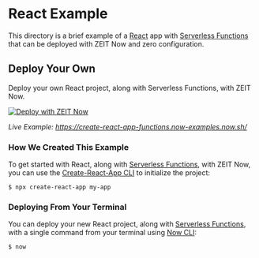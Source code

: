 # React Example

This directory is a brief example of a [React](https://reactjs.org/) app with [Serverless Functions](https://zeit.co/docs/v2/serverless-functions/introduction) that can be deployed with ZEIT Now and zero configuration.

## Deploy Your Own

Deploy your own React project, along with Serverless Functions, with ZEIT Now.

[![Deploy with ZEIT Now](https://zeit.co/button)](https://zeit.co/new/project?template=https://github.com/zeit/now-examples/tree/master/create-react-app-functions)

*Live Example: https://create-react-app-functions.now-examples.now.sh/*

### How We Created This Example

To get started with React, along with [Serverless Functions](https://zeit.co/docs/v2/serverless-functions/introduction), with ZEIT Now, you can use the [Create-React-App CLI](https://reactjs.org/docs/create-a-new-react-app.html#create-react-app) to initialize the project:

```shell
$ npx create-react-app my-app
```

### Deploying From Your Terminal

You can deploy your new React project, along with [Serverless Functions](https://zeit.co/docs/v2/serverless-functions/introduction), with a single command from your terminal using [Now CLI](/download):

```shell
$ now
```
